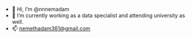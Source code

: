 - 👋 Hi, I’m @nnnemadam
- 🌱 I’m currently working as a data specialist and attending university as well.
- 📫 nemethadam361@gmail.com

